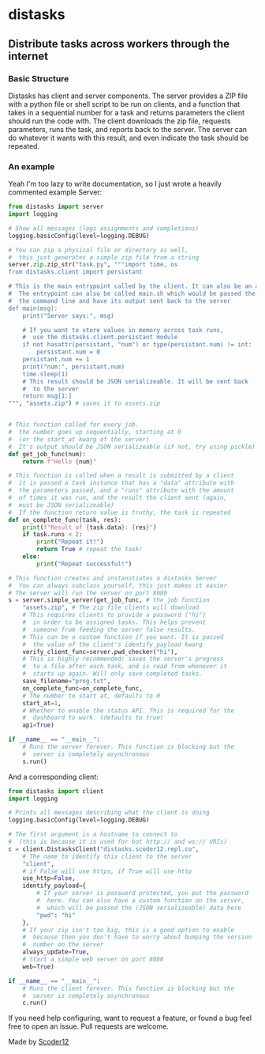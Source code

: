 # distasks
## Distribute tasks across workers through the internet
### Basic Structure
Distasks has client and server components. The server provides a ZIP file with a python file or shell script to be run on clients, and a function that takes in a sequential number for a task and returns parameters the client should run the code with. The client downloads the zip file, requests parameters, runs the task, and reports back to the server. The server can do whatever it wants with this result, and even indicate the task should be repeated. 
### An example
Yeah I'm too lazy to write documentation, so I just wrote a heavily commented example
Server: 
```py
from distasks import server
import logging

# Show all messages (logs assignments and completions)
logging.basicConfig(level=logging.DEBUG)

# You can zip a physical file or directory as well,
#  this just generates a simple zip file from a string
server.zip.zip_str("task.py", """import time, os
from distasks.client import persistant

# This is the main entrypoint called by the client. It can also be an async function.
#  The entrypoint can also be called main.sh which would be passed the paramaters on
#  the command line and have its output sent back to the server
def main(msg):
    print("Server says:", msg)

    # If you want to store values in memory across task runs,
    #  use the distasks.client.persistant module
    if not hasattr(persistant, "num") or type(persistant.num) != int:
        persistant.num = 0
    persistant.num += 1
    print("num:", persistant.num)
    time.sleep(1)
    # This result should be JSON serializeable. It will be sent back
    #  to the server
    return msg[1:]
""", "assets.zip") # saves it to assets.zip


# This function called for every job.
#  the number goes up sequentially, starting at 0
#  (or the start_at kwarg of the server)
#  It's output should be JSON serializeable (if not, try using pickle)
def get_job_func(num):
    return f"Hello {num}"

# This function is called when a result is submitted by a client
#  it is passed a task instance that has a "data" attribute with
#  the parameters passed, and a "runs" attribute with the amount
#  of times it was run, and the result the client sent (again, 
#  must be JSON serializeable)
#  If the function return value is truthy, the task is repeated
def on_complete_func(task, res):
    print(f"Result of {task.data}: {res}")
    if task.runs < 2:
        print("Repeat it!")
        return True # repeat the task!
    else:
        print("Repeat successful!")

# This function creates and instanstiates a distasks Server
#  You can always subclass yourself, this just makes it easier
# The server will run the server on port 8080 
s = server.simple_server(get_job_func, # the job function
    "assets.zip", # The zip file clients will download
    # This requires clients to provide a password ("hi")
    #  in order to be assigned tasks. This helps prevent
    #  someone from feeding the server false results.
    # This can be a custom function if you want. It is passed
    #  the value of the client's identify_payload kwarg
    verify_client_func=server.pwd_checker("hi"),
    # This is highly recommended: saves the server's progress
    #  to a file after each task, and is read from whenever it
    #  starts up again. Will only save completed tasks.
    save_filename="prog.txt",
    on_complete_func=on_complete_func,
    # The number to start at, defaults to 0
    start_at=1,
    # Whether to enable the status API. This is required for the
    #  dashboard to work. (defaults to true)
    api=True)

if __name__ == "__main__":
    # Runs the server forever. This function is blocking but the
    #  server is completely asynchronous
    s.run()
```
And a corresponding client:
```py
from distasks import client
import logging

# Prints all messages describing what the client is doing
logging.basicConfig(level=logging.DEBUG)

# The first argument is a hostname to connect to
#  (this is because it is used for bot http:// and ws:// URIs)
c = client.DistasksClient("distasks.scoder12.repl.co", 
    # The name to identify this client to the server
    "client", 
    # if False will use https, if True will use http
    use_http=False,
    identify_payload={
        # If your server is password protected, you put the password
        #  here. You can also have a custom function on the server,
        #  which will be passed the (JSON serializeable) data here
        "pwd": "hi"
    },
    # If your zip isn't too big, this is a good option to enable
    #  because then you don't have to worry about bumping the version 
    #  number on the server
    always_update=True,
    # Start a simple web server on port 8080
    web=True)

if __name__ == "__main__":
    # Runs the client forever. This function is blocking but the
    #  server is completely asynchronous
    c.run()
```

If you need help configuring, want to request a feature, or found a bug feel free to open an issue. Pull requests are welcome.

Made by [Scoder12](https://scoder12.ml)
